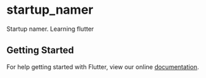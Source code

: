 # startup_namer

Startup namer. Learning flutter

## Getting Started

For help getting started with Flutter, view our online
[documentation](https://flutter.io/).
